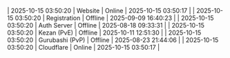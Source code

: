 | 2025-10-15 03:50:20 | Website | Online | 2025-10-15 03:50:17 |
| 2025-10-15 03:50:20 | Registration | Offline | 2025-09-09 16:40:23 |
| 2025-10-15 03:50:20 | Auth Server | Offline | 2025-08-18 09:33:31 |
| 2025-10-15 03:50:20 | Kezan (PvE) | Offline | 2025-10-11 12:51:30 |
| 2025-10-15 03:50:20 | Gurubashi (PvP) | Offline | 2025-08-23 21:44:06 |
| 2025-10-15 03:50:20 | Cloudflare | Online | 2025-10-15 03:50:17 |
